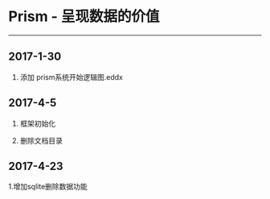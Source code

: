 # Prism	- 呈现数据的价值

---

## 2017-1-30

1. 添加 prism系统开始逻辑图.eddx

## 2017-4-5
1. 框架初始化

2. 删除文档目录

## 2017-4-23
1.增加sqlite删除数据功能